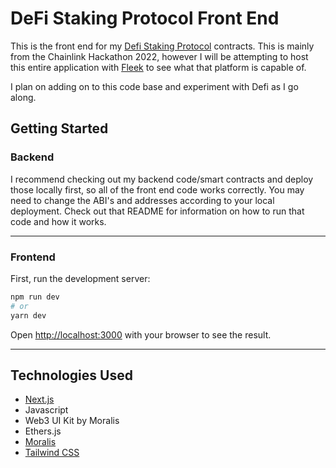 # DeFi Staking Protocol Front End

This is the front end for my [Defi Staking Protocol](https://github.com/auto-mausx/Defi-Staking-Protocol) contracts. This is mainly from the Chainlink Hackathon 2022, however I will be attempting to host this entire application with [Fleek](https://fleek.co) to see what that platform is capable of.

I plan on adding on to this code base and experiment with Defi as I go along.

## Getting Started

### Backend

I recommend checking out my backend code/smart contracts and deploy those locally first, so all of the front end code works correctly. You may need to change the ABI's and addresses according to your local deployment. Check out that README for information on how to run that code and how it works.

---

### Frontend

First, run the development server:

```bash
npm run dev
# or
yarn dev
```

Open [http://localhost:3000](http://localhost:3000) with your browser to see the result.

---

## Technologies Used

- [Next.js](https://nextjs.org/docs/api-reference/create-next-app)
- Javascript
- Web3 UI Kit by Moralis
- Ethers.js
- [Moralis](https://moralis.io/web3ui-kit-the-ultimate-web3-user-interface-kit/)
- [Tailwind CSS](https://tailwindcss.com/docs/guides/nextjs)
